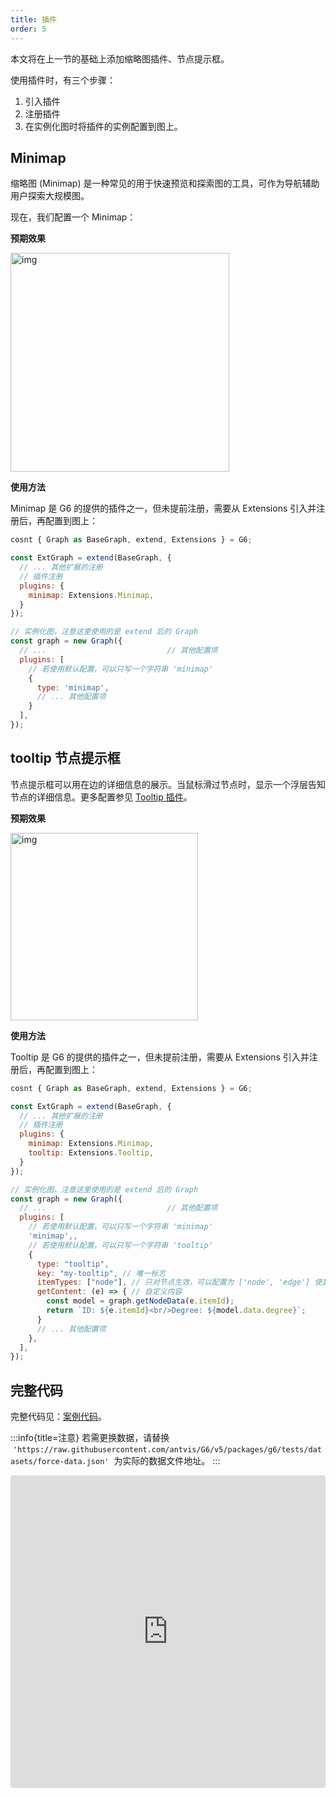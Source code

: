 ```yaml
---
title: 插件
order: 5
---
```


本文将在上一节的基础上添加缩略图插件、节点提示框。

使用插件时，有三个步骤：

1. 引入插件
2. 注册插件
3. 在实例化图时将插件的实例配置到图上。

## Minimap

缩略图 (Minimap) 是一种常见的用于快速预览和探索图的工具，可作为导航辅助用户探索大规模图。

现在，我们配置一个 Minimap：

**预期效果**

<img src='https://mdn.alipayobjects.com/huamei_qa8qxu/afts/img/A*9VQjTp0Ipi8AAAAAAAAAAAAADmJ7AQ/original' width=350 alt='img' />

**使用方法**

Minimap 是 G6 的提供的插件之一，但未提前注册，需要从 Extensions 引入并注册后，再配置到图上：

```javascript
cosnt { Graph as BaseGraph, extend, Extensions } = G6;

const ExtGraph = extend(BaseGraph, {
  // ... 其他扩展的注册
  // 插件注册
  plugins: {
    minimap: Extensions.Minimap,
  }
});

// 实例化图，注意这里使用的是 extend 后的 Graph
const graph = new Graph({
  // ...                           // 其他配置项
  plugins: [
    // 若使用默认配置，可以只写一个字符串 'minimap'
    {
      type: 'minimap',
      // ... 其他配置项
    }
  ],
});
```

## tooltip 节点提示框

节点提示框可以用在边的详细信息的展示。当鼠标滑过节点时，显示一个浮层告知节点的详细信息。更多配置参见 [Tooltip 插件](/apis/plugins/tooltip-config)。

**预期效果**

<img src='https://mdn.alipayobjects.com/huamei_qa8qxu/afts/img/A*9VQjTp0Ipi8AAAAAAAAAAAAADmJ7AQ/original' width=300 alt='img' />

**使用方法**

Tooltip 是 G6 的提供的插件之一，但未提前注册，需要从 Extensions 引入并注册后，再配置到图上：

```javascript
cosnt { Graph as BaseGraph, extend, Extensions } = G6;

const ExtGraph = extend(BaseGraph, {
  // ... 其他扩展的注册
  // 插件注册
  plugins: {
    minimap: Extensions.Minimap,
    tooltip: Extensions.Tooltip,
  }
});

// 实例化图，注意这里使用的是 extend 后的 Graph
const graph = new Graph({
  // ...                           // 其他配置项
  plugins: [
    // 若使用默认配置，可以只写一个字符串 'minimap'
    'minimap',,
    // 若使用默认配置，可以只写一个字符串 'tooltip'
    {
      type: "tooltip",
      key: "my-tooltip", // 唯一标志
      itemTypes: ["node"], // 只对节点生效，可以配置为 ['node', 'edge'] 使其同时对边生效
      getContent: (e) => { // 自定义内容
        const model = graph.getNodeData(e.itemId);
        return `ID: ${e.itemId}<br/>Degree: ${model.data.degree}`;
      }
      // ... 其他配置项
    },
  ],
});
```

## 完整代码

完整代码见：<a href='https://codesandbox.io/s/g6-v5-tutorial-j67vnm?file=/index.js' target='_blank'>案例代码</a>。

:::info{title=注意}
若需更换数据，请替换  `'https://raw.githubusercontent.com/antvis/G6/v5/packages/g6/tests/datasets/force-data.json'`  为实际的数据文件地址。
:::

<iframe src="https://codesandbox.io/embed/g6-v5-tutorial-j67vnm?fontsize=14&hidenavigation=1&theme=light"
     style="width:100%; height:500px; border:0; border-radius: 4px; overflow:hidden;"
     title="g6-v5-tutorial"
     allow="accelerometer; ambient-light-sensor; camera; encrypted-media; geolocation; gyroscope; hid; microphone; midi; payment; usb; vr; xr-spatial-tracking"
     sandbox="allow-forms allow-modals allow-popups allow-presentation allow-same-origin allow-scripts"
   ></iframe>
